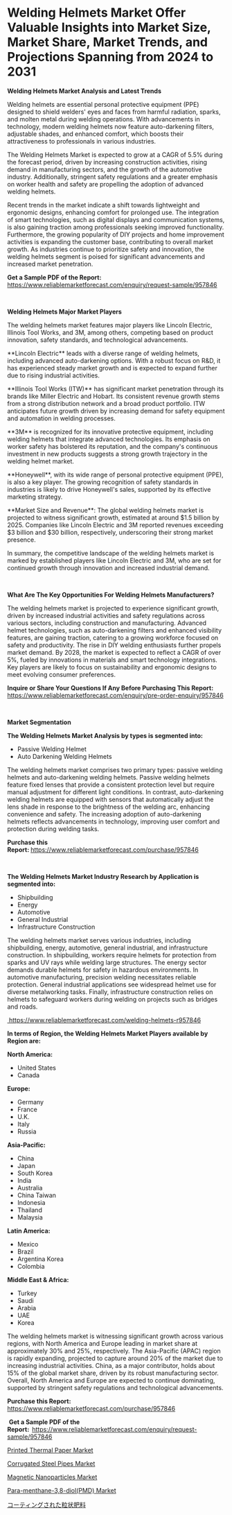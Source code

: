 <p><h1>Welding Helmets Market Offer Valuable Insights into Market Size, Market Share, Market Trends, and Projections Spanning from 2024 to 2031</h1></p><p><strong>Welding Helmets Market Analysis and Latest Trends</strong></p>
<p><p>Welding helmets are essential personal protective equipment (PPE) designed to shield welders' eyes and faces from harmful radiation, sparks, and molten metal during welding operations. With advancements in technology, modern welding helmets now feature auto-darkening filters, adjustable shades, and enhanced comfort, which boosts their attractiveness to professionals in various industries.</p><p>The Welding Helmets Market is expected to grow at a CAGR of 5.5% during the forecast period, driven by increasing construction activities, rising demand in manufacturing sectors, and the growth of the automotive industry. Additionally, stringent safety regulations and a greater emphasis on worker health and safety are propelling the adoption of advanced welding helmets.</p><p>Recent trends in the market indicate a shift towards lightweight and ergonomic designs, enhancing comfort for prolonged use. The integration of smart technologies, such as digital displays and communication systems, is also gaining traction among professionals seeking improved functionality. Furthermore, the growing popularity of DIY projects and home improvement activities is expanding the customer base, contributing to overall market growth. As industries continue to prioritize safety and innovation, the welding helmets segment is poised for significant advancements and increased market penetration.</p></p>
<p><strong>Get a Sample PDF of the Report:&nbsp;</strong> <a href="https://www.reliablemarketforecast.com/enquiry/request-sample/957846">https://www.reliablemarketforecast.com/enquiry/request-sample/957846</a></p>
<p>&nbsp;</p>
<p><strong>Welding Helmets Major Market Players</strong></p>
<p><p>The welding helmets market features major players like Lincoln Electric, Illinois Tool Works, and 3M, among others, competing based on product innovation, safety standards, and technological advancements.</p><p>**Lincoln Electric** leads with a diverse range of welding helmets, including advanced auto-darkening options. With a robust focus on R&D, it has experienced steady market growth and is expected to expand further due to rising industrial activities.</p><p>**Illinois Tool Works (ITW)** has significant market penetration through its brands like Miller Electric and Hobart. Its consistent revenue growth stems from a strong distribution network and a broad product portfolio. ITW anticipates future growth driven by increasing demand for safety equipment and automation in welding processes.</p><p>**3M** is recognized for its innovative protective equipment, including welding helmets that integrate advanced technologies. Its emphasis on worker safety has bolstered its reputation, and the company's continuous investment in new products suggests a strong growth trajectory in the welding helmet market.</p><p>**Honeywell**, with its wide range of personal protective equipment (PPE), is also a key player. The growing recognition of safety standards in industries is likely to drive Honeywell's sales, supported by its effective marketing strategy.</p><p>**Market Size and Revenue**: The global welding helmets market is projected to witness significant growth, estimated at around $1.5 billion by 2025. Companies like Lincoln Electric and 3M reported revenues exceeding $3 billion and $30 billion, respectively, underscoring their strong market presence.</p><p>In summary, the competitive landscape of the welding helmets market is marked by established players like Lincoln Electric and 3M, who are set for continued growth through innovation and increased industrial demand.</p></p>
<p>&nbsp;</p>
<p><strong>What Are The Key Opportunities For Welding Helmets Manufacturers?</strong></p>
<p><p>The welding helmets market is projected to experience significant growth, driven by increased industrial activities and safety regulations across various sectors, including construction and manufacturing. Advanced helmet technologies, such as auto-darkening filters and enhanced visibility features, are gaining traction, catering to a growing workforce focused on safety and productivity. The rise in DIY welding enthusiasts further propels market demand. By 2028, the market is expected to reflect a CAGR of over 5%, fueled by innovations in materials and smart technology integrations. Key players are likely to focus on sustainability and ergonomic designs to meet evolving consumer preferences.</p></p>
<p><strong>Inquire or Share Your Questions If Any Before Purchasing This Report:</strong> <a href="https://www.reliablemarketforecast.com/enquiry/pre-order-enquiry/957846">https://www.reliablemarketforecast.com/enquiry/pre-order-enquiry/957846</a></p>
<p>&nbsp;</p>
<p><strong>Market Segmentation</strong></p>
<p><strong>The Welding Helmets Market Analysis by types is segmented into:</strong></p>
<p><ul><li>Passive Welding Helmet</li><li>Auto Darkening Welding Helmets</li></ul></p>
<p><p>The welding helmets market comprises two primary types: passive welding helmets and auto-darkening welding helmets. Passive welding helmets feature fixed lenses that provide a consistent protection level but require manual adjustment for different light conditions. In contrast, auto-darkening welding helmets are equipped with sensors that automatically adjust the lens shade in response to the brightness of the welding arc, enhancing convenience and safety. The increasing adoption of auto-darkening helmets reflects advancements in technology, improving user comfort and protection during welding tasks.</p></p>
<p><strong>Purchase this Report:&nbsp;</strong><a href="https://www.reliablemarketforecast.com/purchase/957846">https://www.reliablemarketforecast.com/purchase/957846</a></p>
<p>&nbsp;</p>
<p><strong>The Welding Helmets Market Industry Research by Application is segmented into:</strong></p>
<p><ul><li>Shipbuilding</li><li>Energy</li><li>Automotive</li><li>General Industrial</li><li>Infrastructure Construction</li></ul></p>
<p><p>The welding helmets market serves various industries, including shipbuilding, energy, automotive, general industrial, and infrastructure construction. In shipbuilding, workers require helmets for protection from sparks and UV rays while welding large structures. The energy sector demands durable helmets for safety in hazardous environments. In automotive manufacturing, precision welding necessitates reliable protection. General industrial applications see widespread helmet use for diverse metalworking tasks. Finally, infrastructure construction relies on helmets to safeguard workers during welding on projects such as bridges and roads.</p></p>
<p><a href="https://www.reliablemarketforecast.com/welding-helmets-r957846">&nbsp;https://www.reliablemarketforecast.com/welding-helmets-r957846</a></p>
<p><strong>In terms of Region, the Welding Helmets Market Players available by Region are:</strong></p>
<p>
    <p> <strong> North America: </strong>
        <ul>
            <li>United States</li>
            <li>Canada</li>
        </ul>
        </p> 
    <p> <strong> Europe: </strong>
        <ul>
            <li>Germany</li>
            <li>France</li>
            <li>U.K.</li>
            <li>Italy</li>
            <li>Russia</li>
        </ul>
        </p> 
    <p> <strong> Asia-Pacific: </strong>
        <ul>
            <li>China</li>
            <li>Japan</li>
            <li>South Korea</li>
            <li>India</li>
            <li>Australia</li>
            <li>China Taiwan</li>
            <li>Indonesia</li>
            <li>Thailand</li>
            <li>Malaysia</li>
        </ul>
        </p> 
    <p> <strong> Latin America: </strong>
        <ul>
            <li>Mexico</li>
            <li>Brazil</li>
            <li>Argentina Korea</li>
            <li>Colombia</li>
        </ul>
        </p> 
    <p> <strong> Middle East & Africa: </strong>
        <ul>
            <li>Turkey</li>
            <li>Saudi</li>
            <li>Arabia</li>
            <li>UAE</li>
            <li>Korea</li>
        </ul>
    </p>
    </p>
<p><p>The welding helmets market is witnessing significant growth across various regions, with North America and Europe leading in market share at approximately 30% and 25%, respectively. The Asia-Pacific (APAC) region is rapidly expanding, projected to capture around 20% of the market due to increasing industrial activities. China, as a major contributor, holds about 15% of the global market share, driven by its robust manufacturing sector. Overall, North America and Europe are expected to continue dominating, supported by stringent safety regulations and technological advancements.</p></p>
<p><strong>Purchase this Report: </strong><a href="https://www.reliablemarketforecast.com/purchase/957846">https://www.reliablemarketforecast.com/purchase/957846</a></p>
<p>&nbsp;<strong>Get a Sample PDF of the Report:&nbsp;&nbsp;</strong><a href="https://www.reliablemarketforecast.com/enquiry/request-sample/957846">https://www.reliablemarketforecast.com/enquiry/request-sample/957846</a></p>
<p><strong></strong></p>
<p><p><a href="https://issuu.com/reportprime-2/docs/printed-thermal-paper-market-size-2_d5f5c1e3c5f4ef">Printed Thermal Paper Market</a></p><p><a href="https://medium.com/@breanakozey1/the-corrugated-steel-pipes-industry-analysis-report-offers-a-comprehensive-and-current-64c15cfc9084">Corrugated Steel Pipes Market</a></p><p><a href="https://www.linkedin.com/pulse/insights-magnetic-nanoparticles-industry-market-financial-j6tsc?trackingId=QiV4780MR7K12gMJqqg4nQ%3D%3D">Magnetic Nanoparticles Market</a></p><p><a href="https://issuu.com/reportprime-2/docs/para-menthane-38-diolpmd-market-siz_01a05bd1002a11">Para-menthane-3,8-diol(PMD) Market</a></p><p><a href="https://medium.com/@adfwe254/coated-granular-fertilizers-market-%E3%81%AF-%E3%82%B3%E3%82%B9%E3%83%88%E7%AE%A1%E7%90%86%E3%81%A8%E5%8A%B9%E7%8E%87%E5%90%91%E4%B8%8A%E3%82%92%E5%84%AA%E5%85%88%E3%81%97%E3%81%BE%E3%81%99-%E3%81%95%E3%82%89%E3%81%AB-%E5%A0%B1%E5%91%8A%E6%9B%B8%E3%81%AF%E5%B8%82%E5%A0%B4%E3%81%AE%E9%9C%80%E8%A6%81%E9%9D%A2%E3%81%A8%E4%BE%9B%E7%B5%A6%E9%9D%A2%E3%81%AE%E4%B8%A1%E6%96%B9%E3%82%92%E3%82%AB%E3%83%90%E3%83%BC%E3%81%97%E3%81%A6%E3%81%84%E3%81%BE%E3%81%99-coated-95d3b9374e1f">コーティングされた粒状肥料</a></p></p>
